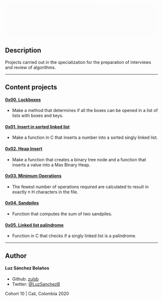 ![Banner](bannerprincipal-interview.gif)

## Description

Projects carried out in the specialization for the preparation of interviews and review of algorithms.

---

## Content projects
#### [0x00. Lockboxes](./0x00-lockboxes)
* Make a method that determines if all the boxes can be opened in a list of lists with boxes and keys.
#### [0x01. Insert in sorted linked list](./0x01-insert_in_sorted_linked_list)
* Make a function in C that inserts a number into a sorted singly linked list.
#### [0x02. Heap Insert](./0x02-heap_insert)
* Make a function that creates a binary tree node and a function that inserts a value into a Max Binary Heap.
#### [0x03. Minimum Operations](./0x03-minimum_operations)
* The fewest number of operations required are calculated to result in exactly n H characters in the file.
#### [0x04. Sandpiles](./0x04-sandpiles)
* Function that computes the sum of two sandpiles.
#### [0x05. Linked list palindrome](./0x05-linked_list_palindrome)
* Function in C that checks if a singly linked list is a palindrome.

---

## Author
#### Luz Sánchez Bolaños
- Github: [zulsb](https://github.com/zulsb)
- Twitter: [@LuzSanchezB](https://twitter.com/LuzSanchezB)

Cohort 10 |
Cali, Colombia 2020
